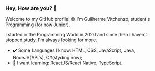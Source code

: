 ### Hey, How are you? 👋

Welcome to my GitHub profile! 😄
I'm Guilherme Vitchenzo, student's Programming (for now Junior).

I started in the Programming World in 2020 and since then I haven't stopped study, I'm always looking for more.

- ✔️ Some Languages I know: HTML, CSS, JavaScript, Java, NodeJS(API's), C#(styding now);
- 💭 I want learning: ReactJS/React Native, TypeScript.
